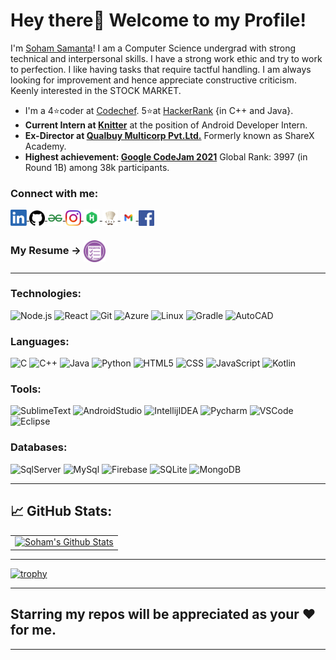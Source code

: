 # Hey there👋 Welcome to my Profile!

I'm [Soham Samanta](https://www.linkedin.com/in/soham-samanta-5732b41b5/)!
I am a Computer Science undergrad with strong technical and interpersonal skills. I have a strong work ethic and try to work to perfection. I like having tasks that require tactful handling. I am always looking for improvement and hence appreciate constructive criticism. Keenly interested in the STOCK MARKET.
 
- I'm a 4⭐coder at [Codechef](https://www.codechef.com/users/soham_cp_noob). 5⭐at [HackerRank](https://www.hackerrank.com/sohamsamanta2?hr_r=1) {in C++ and Java}.
- <b>Current Intern at [Knitter](https://www.linkedin.com/company/knitter/)</b> at the position of Android Developer Intern.
- <b>Ex-Director at [Qualbuy Multicorp Pvt.Ltd.](https://www.sharexindustries.com/)</b> Formerly known as ShareX Academy.
- <b>Highest achievement: [Google CodeJam 2021](https://drive.google.com/file/d/1AX-W4pBfTZm7JXK3FBMJd9vY1Pi86kUP/view)</b> Global Rank: 3997 (in Round 1B) among 38k participants.

<!-- A CSE student at [KIIT University](https://kiit.ac.in/). Dream to be a <b>FAANG™️</b> Engineer.<br>
Love to solve complex things in simple ways. -->

### Connect with me:
<a href="https://www.linkedin.com/in/soham-samanta-5732b41b5/">
  <img align="center" width="26px" alt="Soham's LinkedIN" width="25px" src="Assets/linkedin.png" />
</a>
<a href="https://github.com/soham-samanta">
  <img align="center" alt="Soham's Github" width="25px" src="Assets/github.png" />
</a>
<a href="https://auth.geeksforgeeks.org/user/sohamsamanta2/">
  <img align="center" alt="Soham's gfg" width="25px" src="Assets/gfg.png" />
</a>
<a href="https://www.instagram.com/sohamsamanta2/">
  <img align="center" alt="Soham's Instagram" width="25px" src="Assets/instagram.png" />
</a>
<a href="https://www.hackerrank.com/sohamsamanta2?hr_r=1">
  <img align="center" width="26px" alt="Soham's Hackerrank" width="25px" src="Assets/hackerrank.png" />
</a>
<a href="https://www.codechef.com/users/soham_cp_noob">
  <img align="center" alt="Soham's Codechef" width="25px" src="Assets/codechef.jpg" />
</a>
<a href="mailto:sohamsamanta2@gmail.com?subject=Hey%20Soham,%20From%20Github">
  <img align="center" alt="Soham's Gmail" width="25px" src="Assets/gmail.png" />
</a>
<a href="https://www.facebook.com/soham.samnata">
  <img align="center" alt="Soham's Facebook" width="25px" src="Assets/facebook.png" />
</a>
<br>

### My Resume -> <a href="https://drive.google.com/file/d/1nzrQpK9PFYdxDaH4jlG1t5-tSAuBgyLy/view?usp=sharing"><img align="center" alt="Soham's Resume" width="35px" src="Assets/resume.png" /></a>

<hr>


### Technologies:

![Node.js](https://img.shields.io/badge/-Node-000?&logo=node.js)
![React](https://img.shields.io/badge/-React-000?&logo=React)
![Git](https://img.shields.io/badge/-Git-000?&logo=git&logoColor=F05032)
![Azure](https://img.shields.io/badge/-Azure-000?&logo=microsoftazure&logoColor=1575F9)
![Linux](https://img.shields.io/badge/-Linux-000?&logo=Linux&logoColor=FCC624)
![Gradle](https://img.shields.io/badge/-Gradle-000?&logo=gradle&logoColor=brightgreen)
![AutoCAD](https://img.shields.io/badge/-AutoCAD-000?&logo=autodesk&logoColor=FC444F)

### Languages:

![C](https://img.shields.io/badge/-C-000?&logo=C%20sharp&logoColor=2C2255)
![C++](https://img.shields.io/badge/-C++-000?&logo=c&logoColor=68217A)
![Java](https://img.shields.io/badge/-Java-000?&logo=Java&logoColor=red)
![Python](https://img.shields.io/badge/-python-000?&logo=python&logoColor=B62829)
![HTML5](https://img.shields.io/badge/-HTML5-000?&logo=html5&logoColor=E34F26)
![CSS](https://img.shields.io/badge/-CSS-000?&logo=css3&logoColor=1572B6)
![JavaScript](https://img.shields.io/badge/-JavaScript-000?&logo=JavaScript&logoColor=ddc508)
![Kotlin](https://img.shields.io/badge/-Kotlin-000?&logo=Kotlin&logoColor=B62829)

### Tools:

![SublimeText](https://img.shields.io/badge/-SublimeText3-000?&logo=sublimetext&logoColor=1575F9)
![AndroidStudio](https://img.shields.io/badge/-AndroidStudio-000?&logo=androidstudio&logoColor=47A248)
![IntellijIDEA](https://img.shields.io/badge/-Intellij%20IDEA-000?&logo=Webstorm&logoColor=FC444F)
![Pycharm](https://img.shields.io/badge/-PyCharm-000?&logo=pycharm&logoColor=yellowgreen)
![VSCode](https://img.shields.io/badge/-VSCode-000?&logo=Visual%20Studio%20Code&logoColor=007ACC)
![Eclipse](https://img.shields.io/badge/-Eclipse-000?&logo=eclipseide&logoColor=68217A)

### Databases:

![SqlServer](https://img.shields.io/badge/-SqlServer-000?&logo=Microsoft%20SQL%20Server&logoColor=CC2927)
![MySql](https://img.shields.io/badge/-MySql-000?&logo=MySQL&logoColor=lightblue)
![Firebase](https://img.shields.io/badge/-firebase-000?&logo=firebase&logoColor=yellow)
![SQLite](https://img.shields.io/badge/-SQLite-000?&logo=sqlite&logoColor=003B57)
![MongoDB](https://img.shields.io/badge/-MongoDB-000?&logo=mongodb&logoColor=47A248)

<hr>

## &#x1f4c8; GitHub Stats:
<table>
  <tr>
    <td>
      <a href="https://github.com/soham-samanta"> 
        <img alt="Soham's Github Stats" src="https://github-readme-stats.vercel.app/api?username=soham-samanta&theme=chartreuse-dark&show_icons=true&count_private=true" />

  </tr>
</table>
<hr>

[![trophy](https://github-profile-trophy.vercel.app/?username=soham-samanta&theme=onedark&column=8)](https://github.com/ryo-ma/github-profile-trophy)
<hr>

<h2>Starring my repos will be appreciated as your ❤️ for me. </h2>


---

